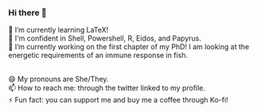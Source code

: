 ### Hi there 👋

🌱 I’m currently learning LaTeX! <br/>
🦑 I'm confident in Shell, Powershell, R, Eidos, and Papyrus. <br/>
🔭 I’m currently working on the first chapter of my PhD! I am looking at the energetic requirements of an immune response in fish. <br/>

<br/>
😄 My pronouns are She/They.<br/>
📫 How to reach me: through the twitter linked to my profile.<br/>
⚡ Fun fact: you can support me and buy me a coffee through Ko-fi! <br/>
<!--
**sknief/sknief** is a ✨ _special_ ✨ repository because its `README.md` (this file) appears on your GitHub profile.

Here are some ideas to get you started:

- 🔭 I’m currently working on ...
- 🌱 I’m currently learning ...
- 👯 I’m looking to collaborate on ...
- 🤔 I’m looking for help with ...
- 💬 Ask me about ...
- 📫 How to reach me: ...
- 😄 Pronouns: ...
- ⚡ Fun fact: ...
-->
